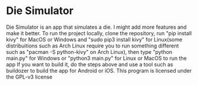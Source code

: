 # Die Simulator
Die Simulator is an app that simulates a die. I might add more features and make it better.
To run the project locally, clone the repository, run "pip install kivy" for MacOS or Windows and "sudo pip3 install kivy" for Linux(some distribuitions such as Arch Linux require you to run something different such as "pacman -S python-kivy" on Arch Linux), then type "python main.py" for Windows or "python3 main.py" for Linux or MacOS to run the app
If you want to build it, do the steps above and use a tool such as buildozer to build the app for Android or iOS.
This program is licensed under the GPL-v3 license
